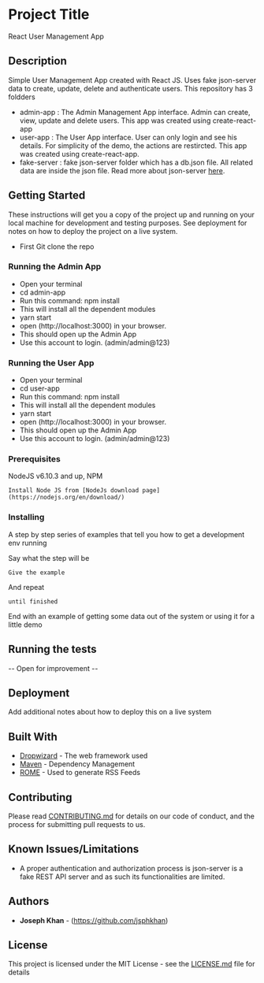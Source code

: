 # Project Title

React User Management App

## Description
Simple User Management App created with React JS. Uses fake json-server data to create, update, delete and authenticate users. This repository has 3 foldders
* admin-app : The Admin Management App interface. Admin can create, view, update and delete users. This app was created using create-react-app
* user-app : The User App interface. User can only login and see his details. For simplicity of the demo, the actions are restircted. This app was created using create-react-app.
* fake-server : fake json-server folder which has a db.json file. All related data are inside the json file. Read more about json-server [here](https://github.com/typicode/json-server).


## Getting Started

These instructions will get you a copy of the project up and running on your local machine for development and testing purposes. See deployment for notes on how to deploy the project on a live system.

* First Git clone the repo 

### Running the Admin App
* Open your terminal
* cd admin-app
* Run this command: npm install
* This will install all the dependent modules
* yarn start
* open (http://localhost:3000) in your browser. 
* This should open up the Admin App
* Use this account to login. (admin/admin@123)

### Running the User App
* Open your terminal
* cd user-app
* Run this command: npm install
* This will install all the dependent modules
* yarn start
* open (http://localhost:3000) in your browser. 
* This should open up the Admin App
* Use this account to login. (admin/admin@123)

### Prerequisites

NodeJS v6.10.3 and up, NPM

```
Install Node JS from [NodeJs download page](https://nodejs.org/en/download/)
```

### Installing

A step by step series of examples that tell you how to get a development env running

Say what the step will be

```
Give the example
```

And repeat

```
until finished
```

End with an example of getting some data out of the system or using it for a little demo

## Running the tests
-- Open for improvement --

## Deployment

Add additional notes about how to deploy this on a live system

## Built With

* [Dropwizard](http://www.dropwizard.io/1.0.2/docs/) - The web framework used
* [Maven](https://maven.apache.org/) - Dependency Management
* [ROME](https://rometools.github.io/rome/) - Used to generate RSS Feeds

## Contributing

Please read [CONTRIBUTING.md](https://gist.github.com/PurpleBooth/b24679402957c63ec426) for details on our code of conduct, and the process for submitting pull requests to us.

## Known Issues/Limitations

* A proper authentication and authorization process is 
json-server is a fake REST API server and as such its functionalities are limited.

## Authors

* **Joseph Khan** - (https://github.com/jsphkhan)

## License

This project is licensed under the MIT License - see the [LICENSE.md](LICENSE.md) file for details
